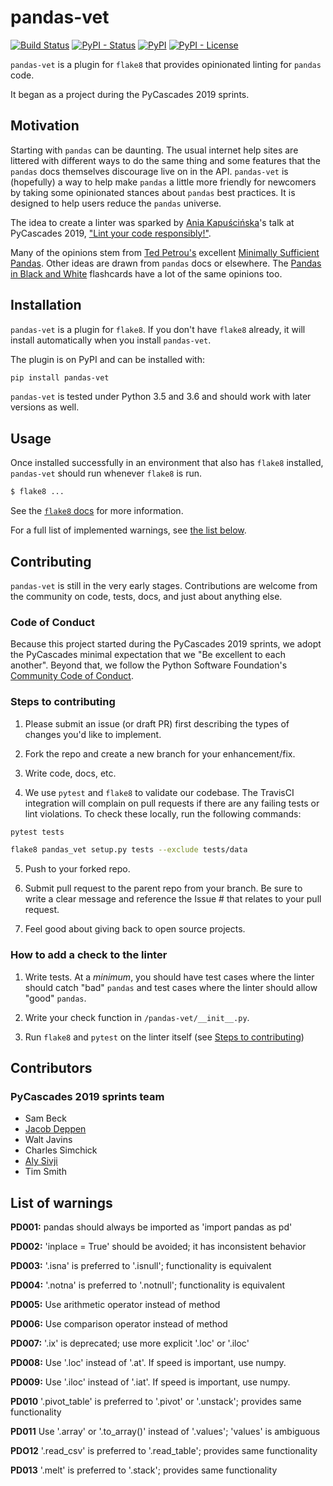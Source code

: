 # pandas-vet

[![Build Status](https://travis-ci.org/deppen8/pandas-vet.svg?branch=master)](https://travis-ci.org/deppen8/pandas-vet)
[![PyPI - Status](https://img.shields.io/pypi/status/pandas-vet.svg)](https://pypi.org/project/pandas-vet/)
[![PyPI](https://img.shields.io/pypi/v/pandas-vet.svg)](https://pypi.org/project/pandas-vet/)
[![PyPI - License](https://img.shields.io/pypi/l/pandas-vet.svg)](https://github.com/deppen8/pandas-vet/blob/master/LICENSE)

`pandas-vet` is a plugin for `flake8` that provides opinionated linting for `pandas` code.

It began as a project during the PyCascades 2019 sprints.

## Motivation

Starting with `pandas` can be daunting. The usual internet help sites are littered with different ways to do the same thing and some features that the `pandas` docs themselves discourage live on in the API. `pandas-vet` is (hopefully) a way to help make `pandas` a little more friendly for newcomers by taking some opinionated stances about `pandas` best practices. It is designed to help users reduce the `pandas` universe.

The idea to create a linter was sparked by [Ania Kapuścińska](https://twitter.com/lambdanis)'s talk at PyCascades 2019, ["Lint your code responsibly!"](https://youtu.be/hAnCiTpxXPg?t=21814).

Many of the opinions stem from [Ted Petrou's](https://twitter.com/TedPetrou) excellent [Minimally Sufficient Pandas](https://medium.com/dunder-data/minimally-sufficient-pandas-a8e67f2a2428). Other ideas are drawn from `pandas` docs or elsewhere. The [Pandas in Black and White](https://deppen8.github.io/pandas-bw/) flashcards have a lot of the same opinions too.

## Installation

`pandas-vet` is a plugin for `flake8`. If you don't have `flake8` already, it will install automatically when you install `pandas-vet`.

The plugin is on PyPI and can be installed with:

```bash
pip install pandas-vet
```

`pandas-vet` is tested under Python 3.5 and 3.6 and should work with later versions as well.

## Usage

Once installed successfully in an environment that also has `flake8` installed, `pandas-vet` should run whenever `flake8` is run.

```bash
$ flake8 ...
```

See the [`flake8` docs](http://flake8.pycqa.org/en/latest/user/invocation.html) for more information.

For a full list of implemented warnings, see [the list below](#list-of-warnings).

## Contributing

`pandas-vet` is still in the very early stages. Contributions are welcome from the community on code, tests, docs, and just about anything else.

### Code of Conduct

Because this project started during the PyCascades 2019 sprints, we adopt the PyCascades minimal expectation that we "Be excellent to each another". Beyond that, we follow the Python Software Foundation's [Community Code of Conduct](https://www.python.org/psf/codeofconduct/).

### Steps to contributing

1. Please submit an issue (or draft PR) first describing the types of changes you'd like to implement.

2. Fork the repo and create a new branch for your enhancement/fix.

3. Write code, docs, etc.

4. We use `pytest` and `flake8` to validate our codebase. The TravisCI integration will complain on pull requests if there are any failing tests or lint violations. To check these locally, run the following commands:

```bash
pytest tests
```

```bash
flake8 pandas_vet setup.py tests --exclude tests/data
```

5. Push to your forked repo.

6. Submit pull request to the parent repo from your branch. Be sure to write a clear message and reference the Issue # that relates to your pull request.

7. Feel good about giving back to open source projects.

### How to add a check to the linter

1. Write tests. At a *minimum*, you should have test cases where the linter should catch "bad" `pandas` and test cases where the linter should allow "good" `pandas`.

2. Write your check function in `/pandas-vet/__init__.py`.

3. Run `flake8` and `pytest` on the linter itself (see [Steps to contributing](#steps-to-contributing))


## Contributors

### PyCascades 2019 sprints team

- Sam Beck
- [Jacob Deppen](https://twitter.com/jacob_deppen)
- Walt Javins
- Charles Simchick
- [Aly Sivji](https://twitter.com/CaiusSivjus)
- Tim Smith

## List of warnings

**PD001:** pandas should always be imported as 'import pandas as pd'

**PD002:** 'inplace = True' should be avoided; it has inconsistent behavior

**PD003:** '.isna' is preferred to '.isnull'; functionality is equivalent

**PD004:** '.notna' is preferred to '.notnull'; functionality is equivalent

**PD005:** Use arithmetic operator instead of method

**PD006:** Use comparison operator instead of method

**PD007:** '.ix' is deprecated; use more explicit '.loc' or '.iloc'

**PD008:** Use '.loc' instead of '.at'.  If speed is important, use numpy.

**PD009:** Use '.iloc' instead of '.iat'.  If speed is important, use numpy.

**PD010** '.pivot_table' is preferred to '.pivot' or '.unstack'; provides same functionality

**PD011** Use '.array' or '.to_array()' instead of '.values'; 'values' is ambiguous

**PDO12** '.read_csv' is preferred to '.read_table'; provides same functionality

**PD013** '.melt' is preferred to '.stack'; provides same functionality
